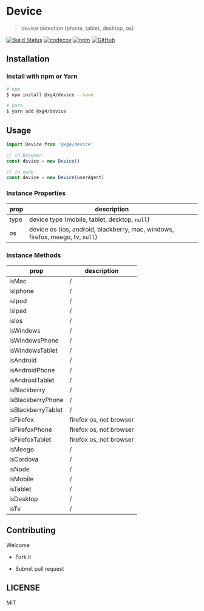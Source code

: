 # Device

> device detection (phone, tablet, desktop, os)

[![Build Status](https://www.travis-ci.com/xg4/device.svg?branch=master)](https://www.travis-ci.com/xg4/device)
[![codecov](https://img.shields.io/codecov/c/github/xg4/device.svg)](https://codecov.io/gh/xg4/device)
[![npm](https://img.shields.io/npm/v/@xg4/device.svg)](https://www.npmjs.com/package/@xg4/device)
[![GitHub](https://img.shields.io/github/license/xg4/device.svg)](https://github.com/xg4/device/blob/master/LICENSE)

## Installation

### Install with npm or Yarn

```bash
# npm
$ npm install @xg4/device --save
```

```bash
# yarn
$ yarn add @xg4/device
```

## Usage

```js
import Device from '@xg4/device'

// in browser
const device = new Device()

// in node
const device = new Device(userAgent)
```

### Instance Properties

| prop | description                                                                    |
| ---- | ------------------------------------------------------------------------------ |
| type | device type (mobile, tablet, desktop, `null`)                                  |
| os   | device os (ios, android, blackberry, mac, windows, firefox, meego, tv, `null`) |

### Instance Methods

| prop               | description             |
| ------------------ | ----------------------- |
| isMac              | /                       |
| isIphone           | /                       |
| isIpod             | /                       |
| isIpad             | /                       |
| isIos              | /                       |
| isWindows          | /                       |
| isWindowsPhone     | /                       |
| isWindowsTablet    | /                       |
| isAndroid          | /                       |
| isAndroidPhone     | /                       |
| isAndroidTablet    | /                       |
| isBlackberry       | /                       |
| isBlackberryPhone  | /                       |
| isBlackberryTablet | /                       |
| isFirefox          | firefox os, not browser |
| isFirefoxPhone     | firefox os, not browser |
| isFirefoxTablet    | firefox os, not browser |
| isMeego            | /                       |
| isCordova          | /                       |
| isNode             | /                       |
| isMobile           | /                       |
| isTablet           | /                       |
| isDesktop          | /                       |
| isTv               | /                       |

## Contributing

Welcome

- Fork it

- Submit pull request

## LICENSE

MIT
